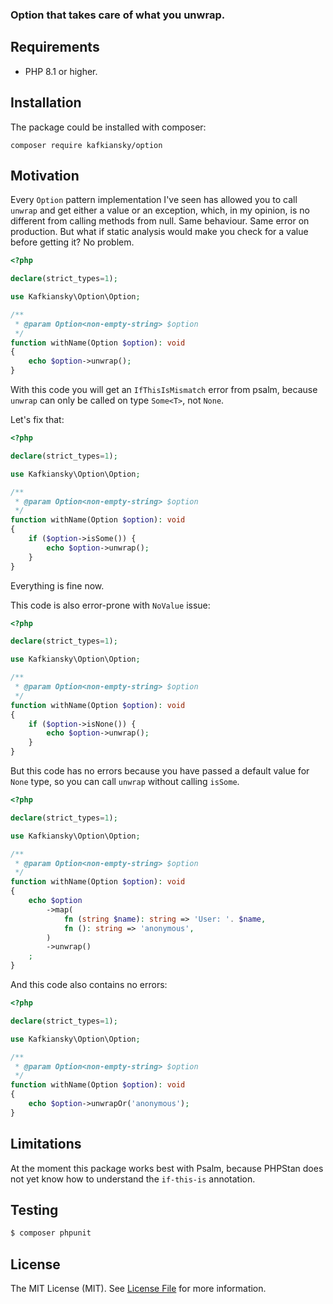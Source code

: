 ### Option that takes care of what you unwrap.

## Requirements

- PHP 8.1 or higher.

## Installation

The package could be installed with composer:

```shell
composer require kafkiansky/option
```

## Motivation

Every `Option` pattern implementation I've seen has allowed you to call `unwrap` and get either a value or an exception, which, in my opinion, is no different from calling methods from null.
Same behaviour. Same error on production. But what if static analysis would make you check for a value before getting it? No problem.

```php
<?php

declare(strict_types=1);

use Kafkiansky\Option\Option;

/**
 * @param Option<non-empty-string> $option
 */
function withName(Option $option): void
{
    echo $option->unwrap();
}
```

With this code you will get an `IfThisIsMismatch` error from psalm, because `unwrap` can only be called on type `Some<T>`, not `None`.

Let's fix that:

```php
<?php

declare(strict_types=1);

use Kafkiansky\Option\Option;

/**
 * @param Option<non-empty-string> $option
 */
function withName(Option $option): void
{
    if ($option->isSome()) {
        echo $option->unwrap();
    }
}
```

Everything is fine now.

This code is also error-prone with `NoValue` issue:

```php
<?php

declare(strict_types=1);

use Kafkiansky\Option\Option;

/**
 * @param Option<non-empty-string> $option
 */
function withName(Option $option): void
{
    if ($option->isNone()) {
        echo $option->unwrap();
    }
}
```

But this code has no errors because you have passed a default value for `None` type, so you can call `unwrap` without calling `isSome`.

```php
<?php

declare(strict_types=1);

use Kafkiansky\Option\Option;

/**
 * @param Option<non-empty-string> $option
 */
function withName(Option $option): void
{
    echo $option
        ->map(
            fn (string $name): string => 'User: '. $name,
            fn (): string => 'anonymous',
        )
        ->unwrap()
    ;
}
```

And this code also contains no errors:

```php
<?php

declare(strict_types=1);

use Kafkiansky\Option\Option;

/**
 * @param Option<non-empty-string> $option
 */
function withName(Option $option): void
{
    echo $option->unwrapOr('anonymous');
}
```

## Limitations

At the moment this package works best with Psalm, because PHPStan does not yet know how to understand the `if-this-is` annotation.

## Testing

``` bash
$ composer phpunit
```  

## License

The MIT License (MIT). See [License File](LICENSE.md) for more information.